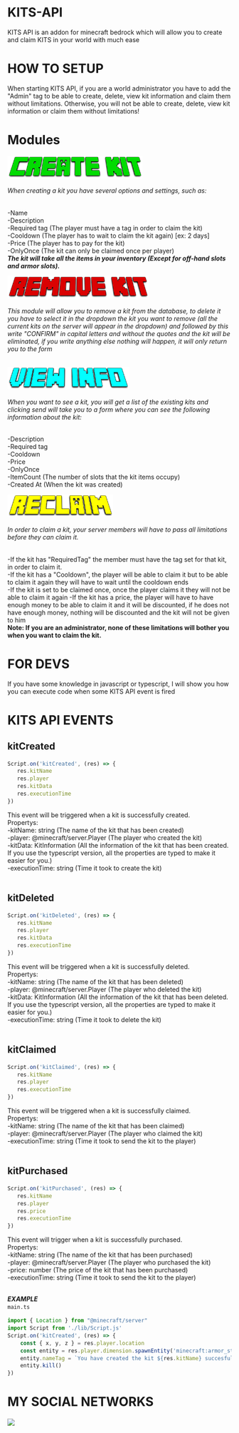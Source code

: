 # KITS-API
KITS API is an addon for minecraft bedrock which will allow you to create and claim KITS in your world with much ease

# HOW TO SETUP
When starting KITS API, if you are a world administrator you have to add the "Admin" tag to be able to create, delete, view kit information and claim them without limitations. Otherwise, you will not be able to create, delete, view kit information or claim them without limitations!

# Modules

<a href="https://www.youtube.com/channel/UCcb6TseFTpboFwgZM737IGA" target="blank"><img align="center" src="KITS API v2.3 RP/textures/emojis/CREATE KIT.png" height="50" /></a>

###### When creating a kit you have several options and settings, such as: <br>
-Name <br>
-Description <br>
-Required tag (The player must have a tag in order to claim the kit) <br>
-Cooldown (The player has to wait to claim the kit again) [ex: 2 days] <br>
-Price (The player has to pay for the kit) <br>
-OnlyOnce (The kit can only be claimed once per player) <br>
**_The kit will take all the items in your inventory (Except for off-hand slots and armor slots)._**

<a href="https://www.youtube.com/channel/UCcb6TseFTpboFwgZM737IGA" target="blank"><img align="center" src="KITS API v2.3 RP/textures/emojis/REMOVE KIT.png" height="50" /></a>

###### This module will allow you to remove a kit from the database, to delete it you have to select it in the dropdown the kit you want to remove (all the current kits on the server will appear in the dropdown) and followed by this write "CONFIRM" in capital letters and without the quotes and the kit will be eliminated, if you write anything else nothing will happen, it will only return you to the form <br>

<a href="https://www.youtube.com/channel/UCcb6TseFTpboFwgZM737IGA" target="blank"><img align="center" src="KITS API v2.3 RP/textures/emojis/VIEW INFO.png" height="50" /></a>

###### When you want to see a kit, you will get a list of the existing kits and clicking send will take you to a form where you can see the following information about the kit:
-Description <br>
-Required tag <br>
-Cooldown <br>
-Price <br>
-OnlyOnce <br>
-ItemCount (The number of slots that the kit items occupy) <br>
-Created At (When the kit was created) <br>

<a href="https://www.youtube.com/channel/UCcb6TseFTpboFwgZM737IGA" target="blank"><img align="center" src="KITS API v2.3 RP/textures/emojis/RECLAIM.png" height="50" /></a>
###### In order to claim a kit, your server members will have to pass all limitations before they can claim it.
-If the kit has "RequiredTag" the member must have the tag set for that kit, in order to claim it. <br>
-If the kit has a "Cooldown", the player will be able to claim it but to be able to claim it again they will have to wait until the cooldown ends <br>
-If the kit is set to be claimed once, once the player claims it they will not be able to claim it again
-If the kit has a price, the player will have to have enough money to be able to claim it and it will be discounted, if he does not have enough money, nothing will be discounted and the kit will not be given to him <br>
**Note: If you are an administrator, none of these limitations will bother you when you want to claim the kit.** <br>

# FOR DEVS
If you have some knowledge in javascript or typescript, I will show you how you can execute code when some KITS API event is fired

# KITS API EVENTS 

## kitCreated
```ts
Script.on('kitCreated', (res) => {
   res.kitName
   res.player
   res.kitData
   res.executionTime
})
```
This event will be triggered when a kit is successfully created. <br>
Propertys: <br>
-kitName: string (The name of the kit that has been created) <br>
-player: @minecraft/server.Player (The player who created the kit) <br>
-kitData: KitInformation (All the information of the kit that has been created. If you use the typescript version, all the properties are typed to make it easier for you.) <br>
-executionTime: string (Time it took to create the kit) <br><br>

## kitDeleted
```ts
Script.on('kitDeleted', (res) => {
   res.kitName
   res.player
   res.kitData
   res.executionTime
})
```
This event will be triggered when a kit is successfully deleted. <br>
Propertys: <br>
-kitName: string (The name of the kit that has been deleted) <br>
-player: @minecraft/server.Player (The player who deleted the kit) <br>
-kitData: KitInformation (All the information of the kit that has been deleted. If you use the typescript version, all the properties are typed to make it easier for you.) <br>
-executionTime: string (Time it took to delete the kit) <br><br>

## kitClaimed
```ts
Script.on('kitClaimed', (res) => {
   res.kitName
   res.player
   res.executionTime
})
```
This event will be triggered when a kit is successfully claimed. <br>
Propertys: <br>
-kitName: string (The name of the kit that has been claimed) <br>
-player: @minecraft/server.Player (The player who claimed the kit) <br>
-executionTime: string (Time it took to send the kit to the player) <br><br>

## kitPurchased
```ts
Script.on('kitPurchased', (res) => {
   res.kitName
   res.player
   res.price
   res.executionTime
})
```
This event will trigger when a kit is successfully purchased. <br>
Propertys: <br>
-kitName: string (The name of the kit that has been purchased) <br>
-player: @minecraft/server.Player (The player who purchased the kit) <br>
-price: number (The price of the kit that has been purchased) <br>
-executionTime: string (Time it took to send the kit to the player) <br><br>

**_EXAMPLE_** <br>
```main.ts```
```ts
import { Location } from "@minecraft/server"
import Script from './lib/Script.js'
Script.on('kitCreated', (res) => {
    const { x, y, z } = res.player.location
    const entity = res.player.dimension.spawnEntity('minecraft:armor_stand', new Location(x, y, z))
    entity.nameTag = `You have created the kit ${res.kitName} succesfully`
    entity.kill()
})
```

# MY SOCIAL NETWORKS
<a href="https://www.youtube.com/channel/UCcb6TseFTpboFwgZM737IGA" target="blank"><img align="center" src="https://upload.wikimedia.org/wikipedia/commons/e/ef/Youtube_logo.png" height="50" /></a>

